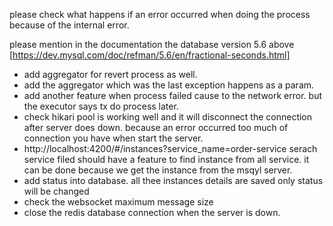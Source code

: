 please check what happens if an error occurred when doing the process because of the internal error.

please mention in the documentation the database version 5.6
above [https://dev.mysql.com/doc/refman/5.6/en/fractional-seconds.html]

- add aggregator for revert process as well.
- add the aggregator which was the last exception happens as a param.
- add another feature when process failed cause to the network error. but the executor says tx do process later.
- check hikari pool is working well and it will disconnect the connection after server does down. because an error
  occurred too much of connection you have when start the server.
- http://localhost:4200/#/instances?service_name=order-service serach service filed should have a feature to find
  instance from all service. it can be done because we get the instance from the msqyl server.
- add status into database. all thee instances details are saved only status will be changed
- check the websocket maximum message size
- close the redis database connection when the server is down.
